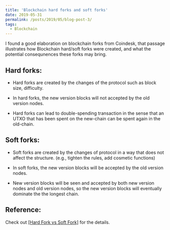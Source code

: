 ```yaml
---
title: 'Blockchain hard forks and soft forks'
date: 2019-05-31
permalink: /posts/2019/05/blog-post-3/
tags:
  - Blockchain
---
```


I found a good elaboration on blockchain forks from Coindesk, that passage illustrates how Blockchain hard/soft forks were created, and what the potential consequnences these forks may bring. 

Hard forks:
------
* Hard forks are created by the changes of the protocol such as block size, difficulty.

* In hard forks, the new version blocks will not accepted by the old version nodes.

* Hard forks can lead to double-spending transaction in the sense that an UTXO that has been spent on the new-chain can be spent again in the old-chain.

Soft forks:
------
* Soft forks are created by the changes of protocol in a way that does not affect the structure. (e.g., tighten the rules, add cosmetic functions)

* In soft forks, the new version blocks will be accepted by the old version nodes.

* New version blocks will be seen and accepted by both new version nodes and old version nodes, so the new version blocks will eventually dominate the the longest chain.

Reference:
------
Check out [[Hard Fork vs Soft Fork]](https://www.coindesk.com/information/hard-fork-vs-soft-fork) for the details.

